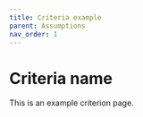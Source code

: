 ```yaml
---
title: Criteria example
parent: Assumptions
nav_order: 1
---
```


# Criteria name

This is an example criterion page.